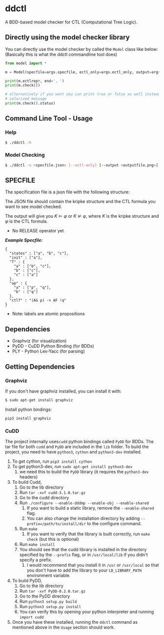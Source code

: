 # ddctl

A BDD-based model checker for CTL (Computational Tree Logic).

## Directly using the model checker library

You can directly use the model checker by called the `Model` class like below:
(Basically this is what the ddctl commandline tool does)


```python
from model import *

m = Model(specfile=args.specfile, ectl_only=args.ectl_only, output=args.output)

print(m.ectlrepr, end=', ')
print(m.check())

# alternatively if you want you can print true or false as well instead of the 
# colorized message
print(m.check().status)
```

## Command Line Tool - Usage

### Help

```bash
$ ./ddctl -h
```

### Model Checking

```bash
$ ./ddctl -s <specfile.json> [--ectl-only] [--output <outputfile.png>]
```

## SPECFILE

The specification file is a json file with the following structure:

The JSON file should contain the kripke structure and the CTL formula you want to see model checked.

The output will give you $K \models \varphi$ or $K \not \models \varphi$, where $K$ is the kripke structure and $\varphi$ is the CTL formula.

* No RELEASE operator yet

***Example Specfile:***

```
{
  "states" : ["a", "b", "c"],
  "init" : ["a"],
  "T" : {
    "a" : ["b", "c"],
    "b" : ["c"],
    "c" : ["a"]
  },
  "ap" : {
    "a" : ["p", "q"],
    "b" : ["q"]
  },
  "ctlf" : "(AG p) -> AF !q"
}
```

* Note: labels are atomic propositions

## Dependencies

- Graphviz (for visualization)
- PyDD - CuDD Python Binding  (for BDDs)
- PLY - Python Lex-Yacc (for parsing)


## Getting Dependencies

### Graphviz

If you don't have graphviz installed, you can install it with:

```bash
$ sudo apt-get install graphviz
```

Install python bindings:

```bash
pip3 install graphviz
```

### CuDD

The project internally uses`cudd` python bindings called `PyDD` for BDDs. The tar file for both `cudd` and `PyDD` are included in the `lib` folder. To build the project, you need to have `python3`, `cython` and `python3-dev` installed.


1. To get cython, run `pip3 install cython`
2. To get python3-dev, run `sudo apt-get install python3-dev`
   1. we need this to build the `PyDD` library (it requires the `python3-dev` headers)
3. To build Cudd,
   1. Go to the lib directory
   2. Run `tar -xvf cudd-3.1.0.tar.gz`
   3. Go to the cudd directory
   4. Run `./configure --enable-dddmp --enable-obj --enable-shared`
      1. If you want to build a static library, remove the `--enable-shared` flag.
      2. You can also change the installation directory by adding `--prefix=/path/to/install/dir` to the configure command.
   5. Run `make`
      1. If you want to verify that the library is built correctly, run `make check` (but this is optional)
   6. Run `make install`
   7. You should see that the cudd library is installed in the directory specified by the `--prefix` flag, or in `/usr/local/lib` if you didn't specify a prefix.
      1. I would recommend that you install it in `/usr` or `/usr/local` so that you don't have to add the library to your `LD_LIBRARY_PATH` environment variable.
4. To build PyDD,
   1. Go to the lib directory
   2. Run `tar -xvf PyDD-0.2.0.tar.gz`
   3. Go to the PyDD directory
   4. Run `python3 setup.py build`
   5. Run `python3 setup.py install`
   6. You can verify this by opening your python interpreter and running `import cudd`
5. Once you have these installed, running the `ddctl` command as mentioned above in the `Usage` section should work.
